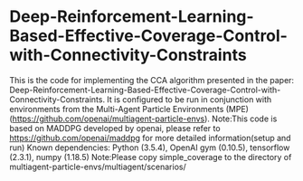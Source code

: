 # Deep-Reinforcement-Learning-Based-Effective-Coverage-Control-with-Connectivity-Constraints
This is the code for implementing the CCA algorithm presented in the paper: Deep-Reinforcement-Learning-Based-Effective-Coverage-Control-with-Connectivity-Constraints. It is configured to be run in conjunction with environments from the Multi-Agent Particle Environments (MPE)(https://github.com/openai/multiagent-particle-envs). Note:This code is based on MADDPG developed by openai, please refer to https://github.com/openai/maddpg for more detailed information(setup and run)
Known dependencies: Python (3.5.4), OpenAI gym (0.10.5), tensorflow (2.3.1), numpy (1.18.5)
Note:Please copy simple_coverage to the directory of multiagent-particle-envs/multiagent/scenarios/

